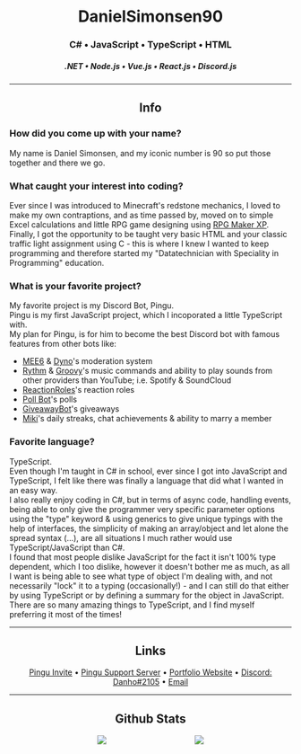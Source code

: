 <div id="DanielSimonsen90-github-content" align="center">

# DanielSimonsen90
### C# • JavaScript • TypeScript • HTML 
##### .NET • Node.js • Vue.js • React.js • Discord.js
    
***

## Info
<div class="qna-answer" align="left">

### How did you come up with your name?
My name is Daniel Simonsen, and my iconic number is 90 so put those together and there we go.

### What caught your interest into coding?
Ever since I was introduced to Minecraft's redstone mechanics, I loved to make my own contraptions, and as time passed by, moved on to simple Excel calculations and little RPG game designing using [RPG Maker XP](https://www.rpgmakerweb.com/products/rpg-maker-xp). <br />
Finally, I got the opportunity to be taught very basic HTML and your classic traffic light assignment using C - this is where I knew I wanted to keep programming and therefore started my "Datatechnician with Speciality in Programming" education.

### What is your favorite project?
My favorite project is my Discord Bot, Pingu. <br />
Pingu is my first JavaScript project, which I incoporated a little TypeScript with. <br />
My plan for Pingu, is for him to become the best Discord bot with famous features from other bots like:
* [MEE6](https://mee6.xyz/dashboard) & [Dyno](https://dyno.gg/account)'s moderation system
* [Rythm](https://rythm.fm/) & [Groovy](https://groovy.bot/)'s music commands and ability to play sounds from other providers than YouTube; i.e. Spotify & SoundCloud
* [ReactionRoles](https://top.gg/bot/550613223733329920)'s reaction roles
* [Poll Bot](https://top.gg/bot/pollbot)'s polls
* [GiveawayBot](https://giveawaybot.party/)'s giveaways
* [Miki](https://top.gg/bot/miki)'s daily streaks, chat achievements & ability to marry a member

### Favorite language?
TypeScript. <br />
Even though I'm taught in C# in school, ever since I got into JavaScript and TypeScript, I felt like there was finally a language that did what I wanted in an easy way.  <br />
I also really enjoy coding in C#, but in terms of async code, handling events, being able to only give the programmer very specific parameter options using the "type" keyword & using generics to give unique typings with the help of interfaces, the simplicity of making an array/object and let alone the spread syntax (...), are all situations I much rather would use TypeScript/JavaScript than C#.  <br />
I found that most people dislike JavaScript for the fact it isn't 100% type dependent, which I too dislike, however it doesn't bother me as much, as all I want is being able to see what type of object I'm dealing with, and not necessarily "lock" it to a typing (occasionally!) - and I can still do that either by using TypeScript or by defining a summary for the object in JavaScript.<br />
There are so many amazing things to TypeScript, and I find myself preferring it most of the times!
</div>

***

## Links
<div name="DanielSimonsen90-links">
    <a href="https://discord.com/api/oauth2/authorize?client_id=562176550674366464&permissions=8&scope=applications.commands%20bot">Pingu Invite</a> • 
    <a href="https://discord.gg/gbxRV4Ekvh">Pingu Support Server</a> • 
    <a href="https://danhosaurportfolio.azurewebsites.net/">Portfolio Website</a> • 
    <a href="https://discord.com/channels/@me/245572699894710272">Discord: Danho#2105</a> • 
    <a href="mailto:danielsimonsen90@gmail.com">Email</a>
</div>

***

## Github Stats
<p style="display: flex; justify-content: space-evenly">
  <img id="danielSimonsen90Activity" align="center" src="https://github-readme-stats.vercel.app/api?username=danielsimonsen90&show_icons=true&count_private=true&hide_border=true&icon_color=E0E0E0&bg_color=121821&title_color=FF5132&text_color=C1C1C1"/>
    <img id="danielsimonsen90-languages" align="center" src="https://github-readme-stats.vercel.app/api/top-langs/?username=danielsimonsen90&show_icons=true&count_private=true&hide_border=true&icon_color=E0E0E0&bg_color=121821&title_color=FF5132&text_color=C1C1C1" />
</p>

</div>

